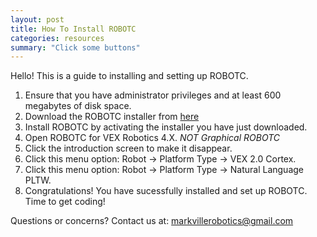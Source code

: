 ```yaml
---
layout: post
title: How To Install ROBOTC
categories: resources
summary: "Click some buttons"
---
```

Hello!
This is a guide to installing and setting up ROBOTC.

1. Ensure that you have administrator privileges and at least 600 megabytes of disk space.
2. Download the ROBOTC installer from [here](http://drive.google.com/file/d/0B6qNsnrHZft5SjFFZ0JSeU0wYU0/view) 
3. Install ROBOTC by activating the installer you have just downloaded.
4. Open ROBOTC for VEX Robotics 4.X. *NOT Graphical ROBOTC*
5. Click the introduction screen to make it disappear.
6. Click this menu option: Robot -> Platform Type -> VEX 2.0 Cortex.
7. Click this menu option: Robot -> Platform Type -> Natural Language PLTW.
8. Congratulations! You have sucessfully installed and set up ROBOTC. Time to get coding!

Questions or concerns? Contact us at: [markvillerobotics@gmail.com](mailto:markvillerobotics@gmail.com)
